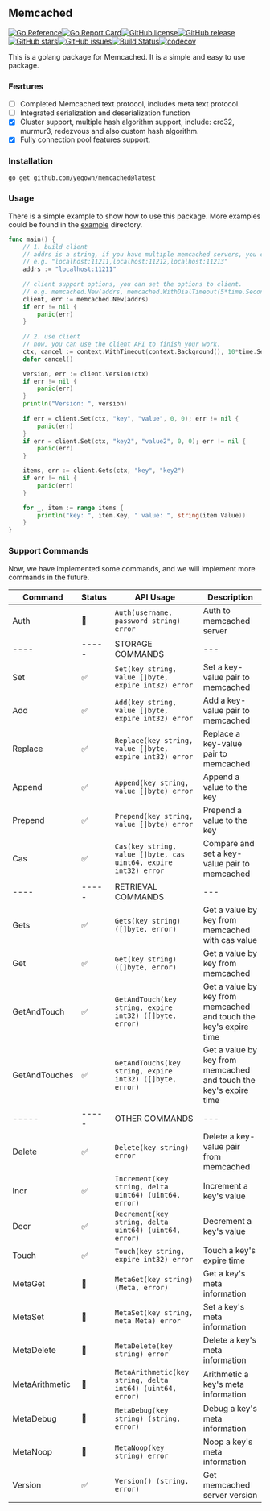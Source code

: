 ## Memcached

[![Go Reference](https://pkg.go.dev/badge/github.com/yeqown/memcached.svg)](https://pkg.go.dev/github.com/yeqown/memcached)[![Go Report Card](https://goreportcard.com/badge/github.com/yeqown/memcached)](https://goreportcard.com/report/github.com/yeqown/memcached)[![GitHub license](https://img.shields.io/github/license/yeqown/memcached)](https://github.com/yeqown/memcached/blob/master/LICENSE)[![GitHub release](https://img.shields.io/github/release/yeqown/memcached.svg)](https://github.com/yeqown/memcached/releases)[![GitHub stars](https://img.shields.io/github/stars/yeqown/memcached.svg)](https://github.com/yeqown/memcached/stargazers)[![GitHub issues](https://img.shields.io/github/issues/yeqown/memcached.svg)](https://github.com/yeqown/memcached/issues)[![Build Status](https://github.com/yeqown/memcached/workflows/Go/badge.svg)](https://github.com/yeqown/memcached/actions)[![codecov](https://codecov.io/gh/yeqown/memcached/branch/master/graph/badge.svg)](https://codecov.io/gh/yeqown/memcached)

This is a golang package for Memcached. It is a simple and easy to use package.

### Features

- [ ] Completed Memcached text protocol, includes meta text protocol.
- [ ] Integrated serialization and deserialization function
- [x] Cluster support, multiple hash algorithm support, include: crc32, murmur3, redezvous and also custom hash algorithm.
- [x] Fully connection pool features support.

### Installation

```bash
go get github.com/yeqown/memcached@latest
```

### Usage

There is a simple example to show how to use this package. More examples could be found in the [example](./example) directory.

```go
func main() {
	// 1. build client
	// addrs is a string, if you have multiple memcached servers, you can use comma to separate them.
	// e.g. "localhost:11211,localhost:11212,localhost:11213"
	addrs := "localhost:11211"
	
	// client support options, you can set the options to client.
	// e.g. memcached.New(addrs, memcached.WithDialTimeout(5*time.Second))
	client, err := memcached.New(addrs)
	if err != nil {
		panic(err)
	}
	
	// 2. use client
	// now, you can use the client API to finish your work.
	ctx, cancel := context.WithTimeout(context.Background(), 10*time.Second)
	defer cancel()

	version, err := client.Version(ctx)
	if err != nil {
		panic(err)
	}
	println("Version: ", version)
	
	if err = client.Set(ctx, "key", "value", 0, 0); err != nil {
		panic(err)
	}
	if err = client.Set(ctx, "key2", "value2", 0, 0); err != nil {
		panic(err)
	}

	items, err := client.Gets(ctx, "key", "key2")
	if err != nil {
		panic(err)
	}

	for _, item := range items {
		println("key: ", item.Key, " value: ", string(item.Value))
	}
}
```

### Support Commands

Now, we have implemented some commands, and we will implement more commands in the future.

| Command    | Status | API Usage                                                       | Description |
|------------|--------|-----------------------------------------------------------------| --- |
| Auth       | 🚧     | `Auth(username, password string) error`                         | Auth to memcached server |
| ----       | -----  | STORAGE COMMANDS                                                |---|
| Set        | ✅      | `Set(key string, value []byte, expire int32) error`             | Set a key-value pair to memcached |
| Add        | ✅     | `Add(key string, value []byte, expire int32) error`             | Add a key-value pair to memcached |
| Replace    | ✅     | `Replace(key string, value []byte, expire int32) error`         | Replace a key-value pair to memcached |
| Append     | ✅     | `Append(key string, value []byte) error`                        | Append a value to the key |
| Prepend    | ✅     | `Prepend(key string, value []byte) error`                       | Prepend a value to the key |
| Cas        | ✅      | `Cas(key string, value []byte, cas uint64, expire int32) error` | Compare and set a key-value pair to memcached |
| ----       | -----  | RETRIEVAL COMMANDS                                              |---|
| Gets       | ✅      | `Gets(key string) ([]byte, error)`                              | Get a value by key from memcached with cas value |
| Get        | ✅      | `Get(key string) ([]byte, error)`                               | Get a value by key from memcached |
| GetAndTouch | ✅     | `GetAndTouch(key string, expire int32) ([]byte, error)`         | Get a value by key from memcached and touch the key's expire time |
| GetAndTouches | ✅     | `GetAndTouchs(key string, expire int32) ([]byte, error)`        | Get a value by key from memcached and touch the key's expire time |
| -----      | -----  | OTHER COMMANDS                                                  |---|
| Delete     | ✅      | `Delete(key string) error`                                      | Delete a key-value pair from memcached |
| Incr       | ✅     | `Increment(key string, delta uint64) (uint64, error)`           | Increment a key's value |
| Decr       | ✅     | `Decrement(key string, delta uint64) (uint64, error)`           | Decrement a key's value |
| Touch      | ✅      | `Touch(key string, expire int32) error`                         | Touch a key's expire time |
| MetaGet    | 🚧     | `MetaGet(key string) (Meta, error)`                             | Get a key's meta information |
| MetaSet    | 🚧     | `MetaSet(key string, meta Meta) error`                          | Set a key's meta information |
| MetaDelete | 🚧     | `MetaDelete(key string) error`                                  | Delete a key's meta information |
| MetaArithmetic | 🚧     | `MetaArithmetic(key string, delta int64) (uint64, error)`       | Arithmetic a key's meta information |
| MetaDebug  | 🚧     | `MetaDebug(key string) (string, error)`                         | Debug a key's meta information |
| MetaNoop   | 🚧     | `MetaNoop(key string) error`                                    | Noop a key's meta information |
| Version    | ✅      | `Version() (string, error)`                                     | Get memcached server version |
